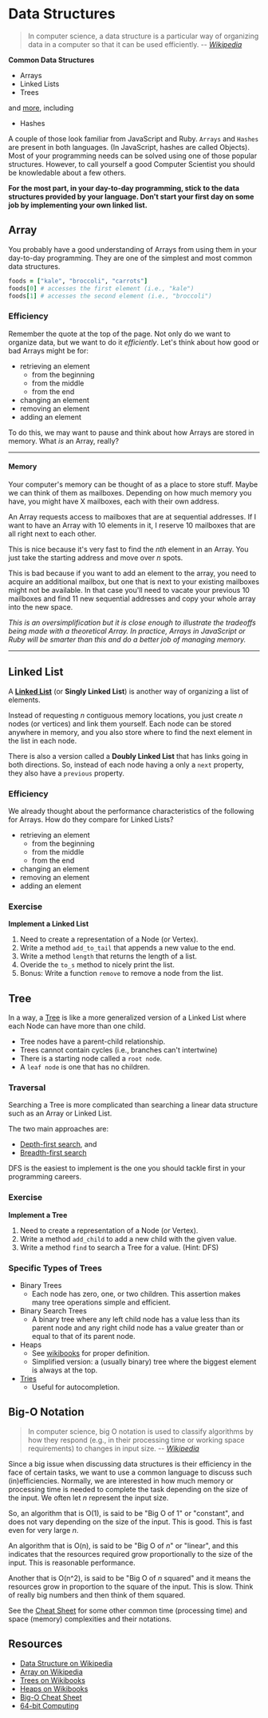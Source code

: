 Data Structures
===============

> In computer science, a data structure is a particular way of
> organizing data in a computer so that it can be used efficiently.
> -- <cite>[Wikipedia][data_structure]</cite>

__Common Data Structures__

* Arrays
* Linked Lists
* Trees

and [more][list_of_structures], including

* Hashes

A couple of those look familiar from JavaScript and Ruby. `Arrays` and
`Hashes` are present in both languages. (In JavaScript, hashes are
called Objects). Most of your programming needs can be solved using
one of those popular structures. However, to call yourself a good
Computer Scientist you should be knowledable about a few others.

__For the most part, in your day-to-day programming, stick to the data
structures provided by your language. Don't start your first day on
some job by implementing your own linked list.__

Array
-----

You probably have a good understanding of Arrays from using them in
your day-to-day programming. They are one of the simplest and most
common data structures.

```Ruby
foods = ["kale", "broccoli", "carrots"]
foods[0] # accesses the first element (i.e., "kale")
foods[1] # accesses the second element (i.e., "broccoli")
```

### Efficiency ###

Remember the quote at the top of the page.  Not only do we want to
organize data, but we want to do it _efficiently_. Let's think about
how good or bad Arrays might be for:

* retrieving an element
    * from the beginning
    * from the middle
    * from the end
* changing an element
* removing an element
* adding an element

To do this, we may want to pause and think about how Arrays are
stored in memory. What _is_ an Array, really?

-------------------------------------------------------------------------

#### Memory ####

Your computer's memory can be thought of as a place to store
stuff. Maybe we can think of them as mailboxes. Depending on how much
memory you have, you might have X mailboxes, each with their own
address.

An Array requests access to mailboxes that are at sequential
addresses.  If I want to have an Array with 10 elements in it, I
reserve 10 mailboxes that are all right next to each other.

This is nice because it's very fast to find the _nth_ element in an
Array. You just take the starting address and move over _n_ spots.

This is bad because if you want to add an element to the array, you
need to acquire an additional mailbox, but one that is next to your
existing mailboxes might not be available. In that case you'll need to
vacate your previous 10 mailboxes and find 11 new sequential addresses
and copy your whole array into the new space.

_This is an oversimplification but it is close enough to illustrate
the tradeoffs being made with a theoretical Array. In practice, Arrays
in JavaScript or Ruby will be smarter than this and do a better job of
managing memory._

-------------------------------------------------------------------------

Linked List
-----------

A [__Linked List__][wiki_list] (or __Singly Linked List__) is another
way of organizing a list of elements.

Instead of requesting _n_ contiguous memory locations, you just create
_n_ nodes (or vertices) and link them yourself.  Each node can be
stored anywhere in memory, and you also store where to find the next
element in the list in each node.

There is also a version called a __Doubly Linked List__ that has links
going in both directions. So, instead of each node having a only a
`next` property, they also have a `previous` property.

### Efficiency ###

We already thought about the performance characteristics of the
following for Arrays.  How do they compare for Linked Lists?

* retrieving an element
    * from the beginning
    * from the middle
    * from the end
* changing an element
* removing an element
* adding an element

### Exercise ###

__Implement a Linked List__

1. Need to create a representation of a Node (or Vertex).
2. Write a method `add_to_tail` that appends a new value to the end.
3. Write a method `length` that returns the length of a list.
4. Overide the `to_s` method to nicely print the list.
5. Bonus: Write a function `remove` to remove a node from the list.

Tree
----

In a way, a [Tree][wiki_trees] is like a more generalized version of a
Linked List where each Node can have more than one child.

* Tree nodes have a parent-child relationship.
* Trees cannot contain cycles (i.e., branches can't intertwine)
* There is a starting node called a `root node`.
* A `leaf node` is one that has no children.

### Traversal ###

Searching a Tree is more complicated than searching a linear data
structure such as an Array or Linked List.

The two main approaches are:

* [Depth-first search][wiki_dfs], and
* [Breadth-first search][wiki_bfs]

DFS is the easiest to implement is the one you should tackle first in
your programming careers.

### Exercise ###

__Implement a Tree__

1. Need to create a representation of a Node (or Vertex).
2. Write a method `add_child` to add a new child with the given value.
3. Write a method `find` to search a Tree for a value. (Hint: DFS)

### Specific Types of Trees ###

* Binary Trees
    - Each node has zero, one, or two children. This assertion makes
      many tree operations simple and efficient.
* Binary Search Trees
    - A binary tree where any left child node has a value less than
      its parent node and any right child node has a value greater
      than or equal to that of its parent node.
* Heaps
    - See [wikibooks][wiki_heaps] for proper definition.
    - Simplified version: a (usually binary) tree where the biggest
      element is always at the top.
* [Tries][wiki_tries]
    - Useful for autocompletion.

Big-O Notation
--------------

> In computer science, big O notation is used to classify
> algorithms by how they respond (e.g., in their processing time
> or working space requirements) to changes in input size.
> -- <cite>[Wikipedia][wiki_bigo]</cite>

Since a big issue when discussing data structures is their efficiency
in the face of certain tasks, we want to use a common language to
discuss such (in)efficiencies. Normally, we are interested in how much
memory or processing time is needed to complete the task depending on
the size of the input. We often let _n_ represent the input size.

So, an algorithm that is O(1), is said to be "Big O of 1" or
"constant", and does not vary depending on the size of the input. This
is good. This is fast even for very large _n_.

An algorithm that is O(n), is said to be "Big O of _n_" or "linear", and
this indicates that the resources required grow proportionally to the
size of the input. This is reasonable performance.

Another that is O(n^2), is said to be "Big O of _n_ squared" and it means
the resources grow in proportion to the square of the input. This is
slow. Think of really big numbers and then think of them squared.

See the [Cheat Sheet][bigo_cheat] for some other common time
(processing time) and space (memory) complexities and their notations.

Resources
---------

* [Data Structure on Wikipedia][data_structure]
* [Array on Wikipedia][wiki_array]
* [Trees on Wikibooks][wiki_trees]
* [Heaps on Wikibooks][wiki_heaps]
* [Big-O Cheat Sheet][bigo_cheat]
* [64-bit Computing][wiki_64_bit]

[data_structure]: http://en.wikipedia.org/wiki/Data_structure
[list_of_structures]: http://en.wikipedia.org/wiki/List_of_data_structures
[wiki_array]: http://en.wikipedia.org/wiki/Array_data_structure
[wiki_list]: http://en.wikipedia.org/wiki/Linked_list
[wiki_trees]: http://en.wikibooks.org/wiki/Data_Structures/Trees
[wiki_heaps]: http://en.wikibooks.org/wiki/Data_Structures/Min_and_Max_Heaps
[wiki_tries]: http://en.wikipedia.org/wiki/Trie
[wiki_bigo]: http://en.wikipedia.org/wiki/Big_O_notation
[bigo_cheat]: http://bigocheatsheet.com/
[wiki_64_bit]: http://en.wikipedia.org/wiki/64-bit_computing
[wiki_dfs]: http://en.wikipedia.org/wiki/Depth-first_search
[wiki_bfs]: http://en.wikipedia.org/wiki/Breadth-first_search
